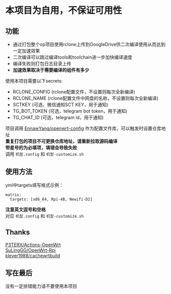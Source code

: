# 本项目为自用，不保证可用性

## 功能
- 通过打包整个op项目使用rclone上传到GoogleDrive供二次编译使用从而达到一定加速效果  
- 二次编译可以跳过编译tools和toolchain进一步加快编译速度  
- 编译失败则打包日志目录上传  
- **加速效果取决于需要编译的组件有多少**  

使用本项目需要以下secrets:  
- RCLONE_CONFIG (rclone配置文件，不设置则每次全新编译)  
- RCLONE_NAME (rclone配置文件中网盘的名称，不设置则每次全新编译)  
- SCTKEY (可选，微信通知SCT KEY，用于通知)  
- TG_BOT_TOKEN (可选，telegram bot token，用于通知)  
- TG_CHAT_ID (可选，telegram id，用于通知)  

项目调用 [EnnawYang/openwrt-config](https://github.com/EnnawYang/openwrt-config) 作为配置文件库，可以触发时设置仓库地址  
**重复打包的项目不可更换仓库地址，请重新拉取源码编译**  
**带星号的为必填项，填错会导致失败**  
调用 `机型.config` 和 `机型-customize.sh`  

## 使用方法
yml中targets填写格式示例：  
```  
matrix:
  targets: [x86_64, Rpi-4B, Newifi-D2]
```  
**注意英文逗号和空格**  
对应 `机型.config` 和 `机型-customize.sh`  

## Thanks
[P3TERX/Actions-OpenWrt](https://github.com/P3TERX/Actions-OpenWrt)  
[SuLingGG/OpenWrt-Rpi](https://github.com/SuLingGG/OpenWrt-Rpi)  
[klever1988/cachewrtbuild](https://github.com/klever1988/cachewrtbuild)

## 写在最后
没有一定排错能力请不要使用本项目
